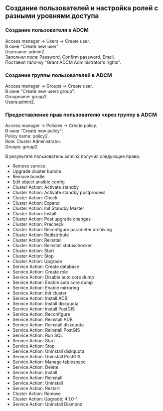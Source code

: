 ## Создание пользователей и настройка ролей с разными уровнями доступа ##   

### Создание пользователя в ADCM ###   
Access manager -> Users -> Create user.   
В окне "Create new user":   
Username: admin2.   
Заполнил поля: Password, Confirm password, Email.   
Поставил галочку "Grant ADCM Administrator's rights".   
   
### Создание группы пользователей в ADCM ###   
Access manager -> Groups -> Create user.    
В окне "Create new users group":   
Groupname: group2.   
Users:admin2.   

### Предоставление прав пользователю через группу в ADCM ###  
Access manager -> Policies -> Create policy.   
В окне "Create new policy":   
Policy name: policy2.   
Role: Cluster Administrator.   
Groups: group2.   
     
В результате пользователь admin2 получил следующие права:   
* Remove service
* Upgrade cluster bundle
* Remove bundle
* Edit object ansible config
* Cluster Action: Activate standby
* Cluster Action: Activate standby postprocess
* Cluster Action: Check
* Cluster Action: Expand
* Cluster Action: Init Standby Master
* Cluster Action: Install
* Cluster Action: Post upgrade changes
* Cluster Action: Precheck
* Cluster Action: Reconfigure parameter archiving
* Cluster Action: Redistribute
* Cluster Action: Reinstall
* Cluster Action: Reinstall statuschecker
* Cluster Action: Start
* Cluster Action: Stop
* Cluster Action: Upgrade
* Service Action: Create database
* Service Action: Create role
* Service Action: Disable auto core dump
* Service Action: Enable auto core dump
* Service Action: Enable mirroring
* Service Action: Init cluster
* Service Action: Install ADB
* Service Action: Install diskquota
* Service Action: Install PostGIS
* Service Action: Reconfigure
* Service Action: Reinstall ADB
* Service Action: Reinstall diskquota
* Service Action: Reinstall PostGIS
* Service Action: Run SQL
* Service Action: Start
* Service Action: Stop
* Service Action: Uninstall diskquota
* Service Action: Uninstall PostGIS
* Service Action: Manage tablespace
* Service Action: Delete
* Service Action: Install
* Service Action: Reinstall
* Service Action: Uninstall
* Service Action: Restart
* Cluster Action: Remove
* Cluster Action: Upgrade: 4.1.0-1
* Service Action: Uninstall Diamond
